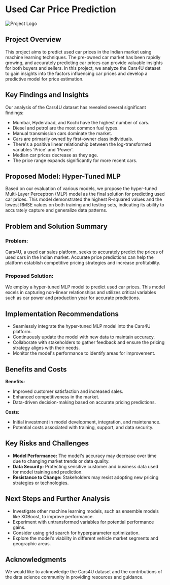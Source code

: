 # Used Car Price Prediction

![Project Logo](images/car_logo.png)

## Project Overview

This project aims to predict used car prices in the Indian market using machine learning techniques. The pre-owned car market has been rapidly growing, and accurately predicting car prices can provide valuable insights for both buyers and sellers. In this project, we analyze the Cars4U dataset to gain insights into the factors influencing car prices and develop a predictive model for price estimation.

## Key Findings and Insights

Our analysis of the Cars4U dataset has revealed several significant findings:

- Mumbai, Hyderabad, and Kochi have the highest number of cars.
- Diesel and petrol are the most common fuel types.
- Manual transmission cars dominate the market.
- Cars are primarily owned by first-owner class individuals.
- There's a positive linear relationship between the log-transformed variables 'Price' and 'Power'.
- Median car prices decrease as they age.
- The price range expands significantly for more recent cars.

## Proposed Model: Hyper-Tuned MLP

Based on our evaluation of various models, we propose the hyper-tuned Multi-Layer Perceptron (MLP) model as the final solution for predicting used car prices. This model demonstrated the highest R-squared values and the lowest RMSE values on both training and testing sets, indicating its ability to accurately capture and generalize data patterns.

## Problem and Solution Summary

### Problem:
Cars4U, a used car sales platform, seeks to accurately predict the prices of used cars in the Indian market. Accurate price predictions can help the platform establish competitive pricing strategies and increase profitability.

### Proposed Solution:
We employ a hyper-tuned MLP model to predict used car prices. This model excels in capturing non-linear relationships and utilizes critical variables such as car power and production year for accurate predictions.

## Implementation Recommendations

- Seamlessly integrate the hyper-tuned MLP model into the Cars4U platform.
- Continuously update the model with new data to maintain accuracy.
- Collaborate with stakeholders to gather feedback and ensure the pricing strategy aligns with their needs.
- Monitor the model's performance to identify areas for improvement.

## Benefits and Costs

**Benefits:**
- Improved customer satisfaction and increased sales.
- Enhanced competitiveness in the market.
- Data-driven decision-making based on accurate pricing predictions.

**Costs:**
- Initial investment in model development, integration, and maintenance.
- Potential costs associated with training, support, and data security.

## Key Risks and Challenges

- **Model Performance:** The model's accuracy may decrease over time due to changing market trends or data quality.
- **Data Security:** Protecting sensitive customer and business data used for model training and prediction.
- **Resistance to Change:** Stakeholders may resist adopting new pricing strategies or technologies.

## Next Steps and Further Analysis

- Investigate other machine learning models, such as ensemble models like XGBoost, to improve performance.
- Experiment with untransformed variables for potential performance gains.
- Consider using grid search for hyperparameter optimization.
- Explore the model's viability in different vehicle market segments and geographic areas.

## Acknowledgments

We would like to acknowledge the Cars4U dataset and the contributions of the data science community in providing resources and guidance.
